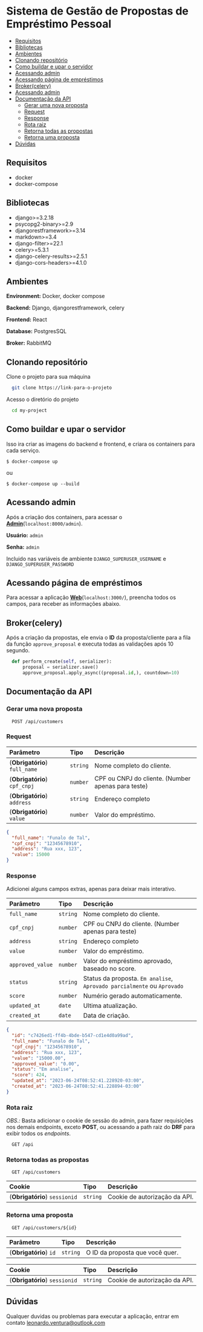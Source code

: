 # Sistema de Gestão de Propostas de Empréstimo Pessoal

- [Requisitos](#Requisitos)
- [Bibliotecas](#Bibliotecas)
- [Ambientes](#Ambientes)
- [Clonando repositório](#Clonando-repositório)
- [Como buildar e upar o servidor](#Como-buildar-e-upar-o-servidor)
- [Acessando admin](#Acessando-admin)
- [Acessando página de empréstimos](#Acessando-pagina-de-emprestimos)
- [Broker(celery)](#Broker-celery)
- [Acessando admin](#Acessando-admin)
- [Documentação da API](#Documentação-da-API)
  - [Gerar uma nova proposta](#Gerar-uma-nova-proposta)
  - [Request](#Request)
  - [Response](#Response)
  - [Rota raiz](#Rota-raiz)
  - [Retorna todas as propostas](#Retorna-todas-as-propostas)
  - [Retorna uma proposta](#Retorna-uma-proposta)
- [Dúvidas](#Duvidas)

## Requisitos

- docker
- docker-compose

## Bibliotecas

- django>=3.2.18
- psycopg2-binary>=2.9
- djangorestframework>=3.14
- markdown>=3.4
- django-filter>=22.1
- celery>=5.3.1
- django-celery-results>=2.5.1
- django-cors-headers>=4.1.0

## Ambientes

**Environment:** Docker, docker compose

**Backend:** Django, djangorestframework, celery

**Frontend:** React

**Database:** PostgresSQL

**Broker:** RabbitMQ

## Clonando repositório

Clone o projeto para sua máquina

```bash
  git clone https://link-para-o-projeto
```

Acesso o diretório do projeto

```bash
  cd my-project
```

## Como buildar e upar o servidor

Isso ira criar as imagens do backend e frontend, e criara os containers para cada serviço.

```
$ docker-compose up
```

ou

```
$ docker-compose up --build
```

## Acessando admin

Após a criação dos containers, para acessar o [**Admin**](`localhost:8000/admin`)(`localhost:8000/admin`).

**Usuário:** `admin`

**Senha:** `admin`

Incluido nas variáveis de ambiente `DJANGO_SUPERUSER_USERNAME` e `DJANGO_SUPERUSER_PASSWORD`

## Acessando página de empréstimos

Para acessar a aplicação [**Web**](`localhost:3000`)(`localhost:3000/`), preencha todos os campos, para receber as informações abaixo.

## Broker(celery)

Após a criação da propostas, ele envia o **ID** da proposta/cliente para a fila da função `approve_proposal` e executa todas as validações após 10 segundo.

```python
  def perform_create(self, serializer):
      proposal = serializer.save()
      approve_proposal.apply_async((proposal.id,), countdown=10)
```

## Documentação da API

### Gerar uma nova proposta

```http
  POST /api/customers
```

### Request

| Parâmetro                     | Tipo     | Descrição                                          |
| :---------------------------- | :------- | :------------------------------------------------- |
| (**Obrigatório**) `full_name` | `string` | Nome completo do cliente.                          |
| (**Obrigatório**) `cpf_cnpj`  | `number` | CPF ou CNPJ do cliente. (Number apenas para teste) |
| (**Obrigatório**) `address`   | `string` | Endereço completo                                  |
| (**Obrigatório**) `value`     | `number` | Valor do empréstimo.                               |

```json
{
  "full_name": "Funalo de Tal",
  "cpf_cnpj": "12345678910",
  "address": "Rua xxx, 123",
  "value": 15000
}
```

### Response

Adicionei alguns campos extras, apenas para deixar mais interativo.

| Parâmetro        | Tipo     | Descrição                                                               |
| :--------------- | :------- | :---------------------------------------------------------------------- |
| `full_name`      | `string` | Nome completo do cliente.                                               |
| `cpf_cnpj`       | `number` | CPF ou CNPJ do cliente. (Number apenas para teste)                      |
| `address`        | `string` | Endereço completo                                                       |
| `value`          | `number` | Valor do empréstimo.                                                    |
| `approved_value` | `number` | Valor do empréstimo aprovado, baseado no score.                         |
| `status`         | `string` | Status da proposta. `Em analise`, `Aprovado parcialmente` ou `Aprovado` |
| `score`          | `number` | Numério gerado automaticamente.                                         |
| `updated_at`     | `date`   | Ultima atualização.                                                     |
| `created_at`     | `date`   | Data de criação.                                                        |

```json
{
  "id": "c7426ed1-ff4b-4bde-b547-cd1e4d0a99ad",
  "full_name": "Funalo de Tal",
  "cpf_cnpj": "12345678910",
  "address": "Rua xxx, 123",
  "value": "15000.00",
  "approved_value": "0.00",
  "status": "Em analise",
  "score": 424,
  "updated_at": "2023-06-24T08:52:41.228920-03:00",
  "created_at": "2023-06-24T08:52:41.228894-03:00"
}
```

### Rota raiz

_OBS.:_ Basta adicionar o cookie de sessão do admin, para fazer requisições nos demais endpoints, exceto **POST**, ou acessando a path raiz do **DRF** para exibir todos os _endpoints_.

```http
  GET /api
```

### Retorna todas as propostas

```http
  GET /api/customers
```

| Cookie                        | Tipo     | Descrição                     |
| :---------------------------- | :------- | :---------------------------- |
| (**Obrigatório**) `sessionid` | `string` | Cookie de autorização da API. |

### Retorna uma proposta

```http
  GET /api/customers/${id}
```

| Parâmetro              | Tipo     | Descrição                       |
| :--------------------- | :------- | :------------------------------ |
| (**Obrigatório**) `id` | `string` | O ID da proposta que você quer. |

| Cookie                        | Tipo     | Descrição                     |
| :---------------------------- | :------- | :---------------------------- |
| (**Obrigatório**) `sessionid` | `string` | Cookie de autorização da API. |

## Dúvidas

Qualquer duvidas ou problemas para executar a aplicação, entrar em contato leonardo.ventura@outlook.com
